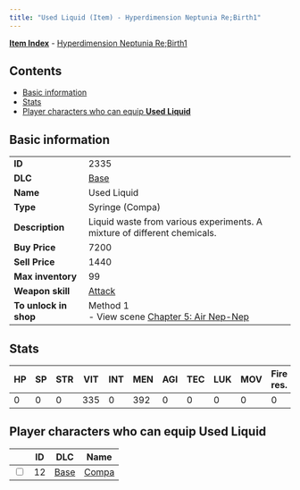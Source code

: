 ```yaml
---
title: "Used Liquid (Item) - Hyperdimension Neptunia Re;Birth1"
---
```


[**Item Index**](/neptunia/rb1/item/index.html) - [Hyperdimension Neptunia Re;Birth1](/neptunia/rb1)

## Contents

- [Basic information](#basic-information)
- [Stats](#stats)
- [Player characters who can equip **Used Liquid**](#player-characters-who-can-equip-used-liquid)

## Basic information

|   |   |
| -- | -- |
| **ID** | 2335 |
| **DLC** | [Base](/neptunia/rb1/dlc/1-base.html) |
| **Name** | Used Liquid |
| **Type** | Syringe (Compa) |
| **Description** | Liquid waste from various experiments. A mixture of different chemicals. |
| **Buy Price** | 7200 |
| **Sell Price** | 1440 |
| **Max inventory** | 99 |
| **Weapon skill** | [Attack](/neptunia/rb1/skill/1-2001-attack.html) |
| **To unlock in shop** | Method 1<br />- View scene [Chapter 5: Air Nep-Nep](/neptunia/rb1/scene/1-502-chapter-5-air-nep-nep.html) |

## Stats

| HP | SP | STR | VIT | INT | MEN | AGI | TEC | LUK | MOV | Fire res. | Ice res. | Wind res. | Lightning res. |
| -- | -- | --- | --- | --- | --- | --- | --- | --- | --- | --------- | -------- | --------- | -------------- |
| 0 | 0 | 0 | 335 | 0 | 392 | 0 | 0 | 0 | 0 | 0 | 0 | 0 | 0 |

## Player characters who can equip **Used Liquid**

|    | ID | DLC | Name |
| -- | -- | --- | ---- |
| <input type="checkbox" id="rb1-player-1-12" class="trackbox" /> | 12 | [Base](/neptunia/rb1/dlc/1-base.html) | [Compa](/neptunia/rb1/player/1-12-compa.html) |